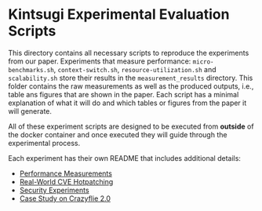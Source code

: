 # Kintsugi Experimental Evaluation Scripts


This directory contains all necessary scripts to reproduce the experiments from our paper.
Experiments that measure performance: `micro-benchmarks.sh`, `context-switch.sh`, `resource-utilization.sh` and `scalability.sh` store their results in the `measurement_results` directory. This folder contains the raw measurements as well as the produced outputs, i.e., table ans figures that are shown in the paper. Each script has a minimal explanation of what it will do and which tables or figures from the paper it will generate.

All of these experiment scripts are designed to be executed from **outside** of the docker container and once executed they will guide through the experimental process.

Each experiment has their own README that includes additional details:
- [Performance Measurements](../experiments/performance/README.md)
- [Real-World CVE Hotpatching](../experiments/realworld_cves/README.md)
- [Security Experiments](../experiments/security/README.md)
- [Case Study on Crazyflie 2.0](../experiments/case_study/README.md)
